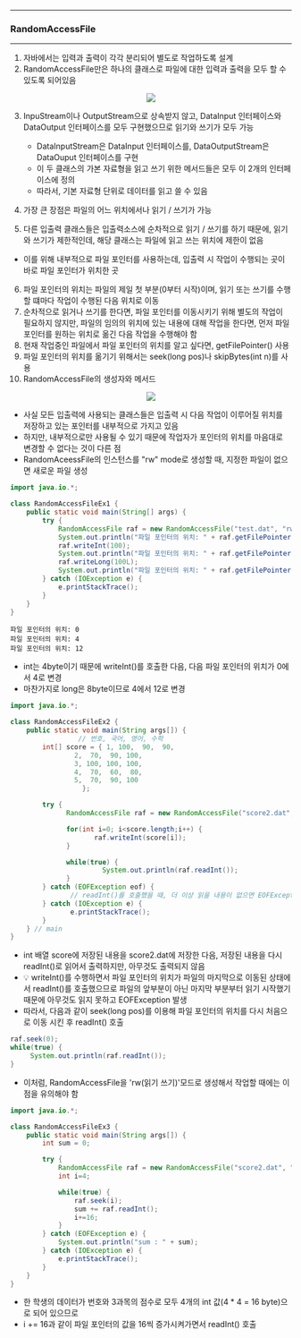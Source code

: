 -----
### RandomAccessFile
-----
1. 자바에서는 입력과 출력이 각각 분리되어 별도로 작업하도록 설계
2. RandomAccessFile만은 하나의 클래스로 파일에 대한 입력과 출력을 모두 할 수 있도록 되어있음
<div align="center">
<img src="https://github.com/sooyounghan/Data-Base/assets/34672301/5dc5da1b-68c5-4c44-b3f9-62341c79cc82">
</div>

3. InpuStream이나 OutputStream으로 상속받지 않고, DataInput 인터페이스와 DataOutput 인터페이스를 모두 구현했으므로 읽기와 쓰기가 모두 가능
   - DataInputStream은 DataInput 인터페이스를, DataOutputStream은 DataOuput 인터페이스를 구현
   - 이 두 클래스의 가본 자료형을 읽고 쓰기 위한 메서드들은 모두 이 2개의 인터페이스에 정의
   - 따라서, 기본 자료형 단위로 데이터를 읽고 쓸 수 있음

4. 가장 큰 장점은 파일의 어느 위치에서나 읽기 / 쓰기가 가능
5. 다른 입출력 클래스들은 입출력소스에 순차적으로 읽기 / 쓰기를 하기 때문에, 읽기와 쓰기가 제한적인데, 해당 클래스는 파일에 읽고 쓰는 위치에 제한이 없음
  - 이를 위해 내부적으로 파일 포인터를 사용하는데, 입출력 시 작업이 수행되는 곳이 바로 파일 포인터가 위치한 곳
6. 파일 포인터의 위치는 파일의 제일 첫 부분(0부터 시작)이며, 읽기 또는 쓰기를 수행할 떄마다 작업이 수행된 다음 위치로 이동
7. 순차적으로 읽거나 쓰기를 한다면, 파일 포인터를 이동시키기 위해 별도의 작업이 필요하지 않지만, 파일의 임의의 위치에 있는 내용에 대해 작업을 한다면, 먼저 파일 포인터를 원하는 위치로 옮긴 다음 작업을 수행해야 함
8. 현재 작업중인 파일에서 파일 포인터의 위치를 알고 싶다면, getFilePointer() 사용
9. 파일 포인터의 위치를 옮기기 위해서는 seek(long pos)나 skipBytes(int n)를 사용
10. RandomAccessFile의 생성자와 메서드
<div align="center">
<img src="https://github.com/sooyounghan/Data-Base/assets/34672301/4f625d72-37d8-41f0-8296-2ee4ed9c8502">
</div>

  - 사실 모든 입출력에 사용되는 클래스들은 입출력 시 다음 작업이 이루어질 위치를 저장하고 있는 포인터를 내부적으로 가지고 있음
  - 하지만, 내부적으로만 사용될 수 있기 때문에 작업자가 포인터의 위치를 마음대로 변경할 수 없다는 것이 다른 점
  - RandomAceessFile의 인스턴스를 "rw" mode로 생성할 때, 지정한 파일이 없으면 새로운 파일 생성
```java
import java.io.*;

class RandomAccessFileEx1 {
	public static void main(String[] args) {
		try {
			RandomAccessFile raf = new RandomAccessFile("test.dat", "rw");
			System.out.println("파일 포인터의 위치: " + raf.getFilePointer());
			raf.writeInt(100);
			System.out.println("파일 포인터의 위치: " + raf.getFilePointer());
			raf.writeLong(100L);
			System.out.println("파일 포인터의 위치: " + raf.getFilePointer());
		} catch (IOException e) {
			e.printStackTrace();
		}
	}
}
```
```
파일 포인터의 위치: 0
파일 포인터의 위치: 4
파일 포인터의 위치: 12
```
  - int는 4byte이기 때문에 writeInt()를 호출한 다음, 다음 파일 포인터의 위치가 0에서 4로 변경
  - 마찬가지로 long은 8byte이므로 4에서 12로 변경

```java
import java.io.*;

class RandomAccessFileEx2 {
	public static void main(String args[]) {
			     // 번호, 국어, 영어, 수학					
		int[] score = {	1, 100,  90,  90,
				2,  70,  90, 100,
				3, 100, 100, 100, 
				4,  70,  60,  80, 
				5,  70,  90, 100
                  }; 

		try {
		      RandomAccessFile raf = new RandomAccessFile("score2.dat", "rw");

		      for(int i=0; i<score.length;i++) {
		             raf.writeInt(score[i]);				
		      }

		      while(true) {
			           System.out.println(raf.readInt());
		      }
		} catch (EOFException eof) {
		       // readInt()를 호출했을 때, 더 이상 읽을 내용이 없으면 EOFException 발생
		} catch (IOException e) {
		       e.printStackTrace();		
		}
	} // main
}
```
  - int 배열 score에 저장된 내용을 score2.dat에 저장한 다음, 저장된 내용을 다시 readInt()로 읽어서 출력하지만, 아무것도 출력되지 않음
  - 💡 writeInt()를 수행하면서 파일 포인터의 위치가 파일의 마지막으로 이동된 상태에서 readInt()를 호출했으므로 파일의 앞부분이 아닌 마지막 부분부터 읽기 시작했기 때문에 아무것도 읽지 못하고 EOFException 발생
  - 따라서, 다음과 같이 seek(long pos)를 이용해 파일 포인터의 위치를 다시 처음으로 이동 시킨 후 readInt() 호출
```java
raf.seek(0);
while(true) {
     System.out.println(raf.readInt());
}
```
  - 이처럼, RandomAccessFile을 'rw(읽기 쓰기)'모드로 생성해서 작업할 때에는 이 점을 유의해야 함

```java
import java.io.*;

class RandomAccessFileEx3 {
	public static void main(String args[]) {
		int sum = 0;

		try {
			RandomAccessFile raf = new RandomAccessFile("score2.dat", "r");
			int i=4;

			while(true) {
				raf.seek(i);
				sum += raf.readInt();
				i+=16;
			}
		} catch (EOFException e) {
			System.out.println("sum : " + sum);
		} catch (IOException e) {
			e.printStackTrace();		
		}
	}
}
```
  - 한 학생의 데이터가 번호와 3과목의 점수로 모두 4개의 int 값(4 * 4 = 16 byte)으로 되어 있으므로
  - i += 16과 같이 파일 포인터의 값을 16씩 증가시켜가면서 readInt() 호출

